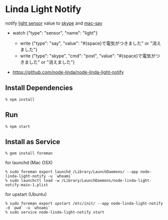 Linda Light Notify
==================
notify [light sensor](https://github.com/node-linda/ruby-linda-arduino-sensor) value to [skype](https://github.com/node-linda/ruby-linda-skype) and [mac-say](https://github.com/node-linda/node-linda-mac-say)


- watch {"type": "sensor", "name": "light"}
  - write {"type": "say", "value": "#{space}で電気がつきました" or "消えました"}
  - write {"type": "skype", "cmd": "post", "value": "#{space}で電気がつきました" or "消えました"}

- https://github.com/node-linda/node-linda-light-notify


## Install Dependencies

    % npm install


## Run

    % npm start


## Install as Service

    % gem install foreman

for launchd (Mac OSX)

    % sudo foreman export launchd /Library/LaunchDaemons/ --app node-linda-light-notify -u `whoami`
    % sudo launchctl load -w /Library/LaunchDaemons/node-linda-light-notify-main-1.plist

for upstart (Ubuntu)

    % sudo foreman export upstart /etc/init/ --app node-linda-light-notify -d `pwd` -u `whoami`
    % sudo service node-linda-light-notify start
